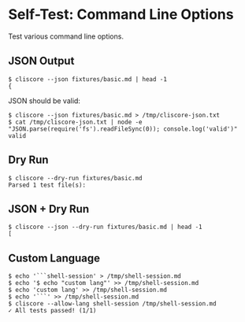 # Self-Test: Command Line Options

Test various command line options.

## JSON Output

```cliscore
$ cliscore --json fixtures/basic.md | head -1
{
```

JSON should be valid:

```cliscore
$ cliscore --json fixtures/basic.md > /tmp/cliscore-json.txt
$ cat /tmp/cliscore-json.txt | node -e "JSON.parse(require('fs').readFileSync(0)); console.log('valid')"
valid
```

## Dry Run

```cliscore
$ cliscore --dry-run fixtures/basic.md
Parsed 1 test file(s):
```

## JSON + Dry Run

```cliscore
$ cliscore --json --dry-run fixtures/basic.md | head -1
[
```

## Custom Language

```cliscore
$ echo '```shell-session' > /tmp/shell-session.md
$ echo '$ echo "custom lang"' >> /tmp/shell-session.md
$ echo 'custom lang' >> /tmp/shell-session.md
$ echo '```' >> /tmp/shell-session.md
$ cliscore --allow-lang shell-session /tmp/shell-session.md
✓ All tests passed! (1/1)
```
